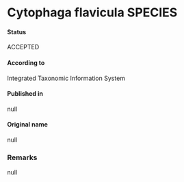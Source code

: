 # Cytophaga flavicula SPECIES

#### Status
ACCEPTED

#### According to
Integrated Taxonomic Information System

#### Published in
null

#### Original name
null

### Remarks
null